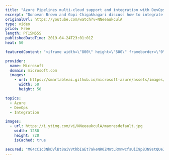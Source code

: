 ```yaml
---
title: "Azure Pipelines multi-cloud support and integration with DevOps tools | Azure Friday"
excerpt: "Donovan Brown and Gopi Chigakkagari discuss how to integrate Azure Pipelines with various 3rd party tools to achieve full DevOps cycle with Multi-cloud support. You can continue to use you existing tools and get Azure Pipelines benefits: application release orchestration, deployment, approvals, and full"
originalUrl: https://youtube.com/watch?v=NNeeaukculA
type: video
price: Free
length: PT15M55S
publishedDateTime: 2019-04-24T23:01:01Z
heat: 50

featuredContent: "<iframe width=\"800\" height=\"500\" frameborder=\"0\" src=\"https://www.youtube.com/embed/NNeeaukculA\" allow=\"accelerometer; autoplay; encrypted-media; gyroscope; picture-in-picture\" allowfullscreen></iframe>"

provider:
  name: Microsoft
  domain: microsoft.com
  images:
    - url: https://smartableai.github.io/microsoft-azure/assets/images/organizations/microsoft.com-50x50.jpg
      width: 50
      height: 50

topics:
  - Azure
  - DevOps
  - Integration

images:
  - url: https://i.ytimg.com/vi/NNeeaukculA/maxresdefault.jpg
    width: 1280
    height: 720
    isCached: true

secured: "MG4cC1c3NkDVlBt8aiVVthbIaEt7akeNR0ZMntLRmnwcfsUiI9p8JN9stQUeJm1BbJd5gyUDNsEgCLv2lRDmOURI9ElPP/MpZeXzL5a0m7Zg9Ta9emwmi5ZX6ZieaMWQO0fn6LlIFu7bbVoyTYjaO4IzHz95yjeeh82GZNzrUY8JuOoc2IZkjUD8G3G0PE1LUK5VW7hmg7w8+qQClQbVaEIx7AYXQDurbr+Icnvb3JVWRfQwTAfDPWtrfoOdV/jry0MvoCSVlxVAkuSBhFgWczzgfP21HncmzcvMOQxvJqcztvA6MPspthMJivxgfh8Y/Av9LEKL2lFSevodpCncSLpsAvYTWWdhosYsSNBZDTL03mR/OWuO6QEuVqlT5zU2mZEh8J0qac/yTJcyWYE3PeZxhHkYRD0K2+cQZVSeE78=;44IDs330tDn6tYcyVnNT5A=="
---
```


